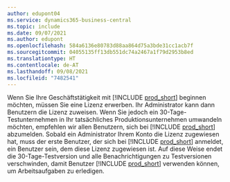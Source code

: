 ```yaml
---
author: edupont04
ms.service: dynamics365-business-central
ms.topic: include
ms.date: 09/07/2021
ms.author: edupont
ms.openlocfilehash: 584a6136e80783d88aa864d75a3bde31cc1acb7f
ms.sourcegitcommit: 04055135ff13db551dc74a2467a1f79d2953b8ed
ms.translationtype: HT
ms.contentlocale: de-AT
ms.lasthandoff: 09/08/2021
ms.locfileid: "7482541"
---
```

Wenn Sie Ihre Geschäftstätigkeit mit [!INCLUDE [prod_short](../includes/prod_short.md)] beginnen möchten, müssen Sie eine Lizenz erwerben. Ihr Administrator kann dann Benutzern die Lizenz zuweisen. Wenn Sie jedoch ein 30-Tage-Testunternehmen in Ihr tatsächliches Produktionsunternehmen umwandeln möchten, empfehlen wir allen Benutzern, sich bei [!INCLUDE [prod_short](../includes/prod_short.md)] abzumelden. Sobald ein Administrator Ihrem Konto die Lizenz zugewiesen hat, muss der erste Benutzer, der sich bei [!INCLUDE [prod_short](../includes/prod_short.md)] anmeldet, ein Benutzer sein, dem diese Lizenz zugewiesen ist. Auf diese Weise endet die 30-Tage-Testversion und alle Benachrichtigungen zu Testversionen verschwinden, damit Benutzer [!INCLUDE [prod_short](../includes/prod_short.md)] verwenden können, um Arbeitsaufgaben zu erledigen.

